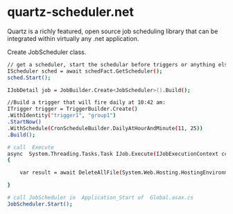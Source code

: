 # quartz-scheduler.net

Quartz is a richly featured, open source job scheduling library that can be 
integrated within virtually any .net application.

Create JobScheduler class.

```bash
// get a scheduler, start the schedular before triggers or anything else
IScheduler sched = await schedFact.GetScheduler();
sched.Start();

IJobDetail job = JobBuilder.Create<JobScheduler>().Build();

//Build a trigger that will fire daily at 10:42 am:
ITrigger trigger = TriggerBuilder.Create()
.WithIdentity("trigger1", "group1")
.StartNow()
.WithSchedule(CronScheduleBuilder.DailyAtHourAndMinute(11, 25))
.Build();

# call  Execute
async  System.Threading.Tasks.Task IJob.Execute(IJobExecutionContext context)
{

    var result = await DeleteAllFile(System.Web.Hosting.HostingEnvironment.MapPath("/PdfFiles/"));

}

# call JobScheduler in  Application_Start of  Global.asax.cs
JobScheduler.Start();
```
